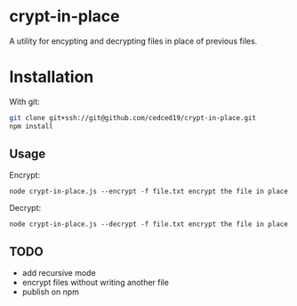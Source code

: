 # crypt-in-place

A utility for encypting and decrypting files in place of previous files.

# Installation

With git:
```bash
git clone git+ssh://git@github.com/cedced19/crypt-in-place.git
npm install
```

## Usage

Encrypt:
```
node crypt-in-place.js --encrypt -f file.txt encrypt the file in place
```
Decrypt:
```
node crypt-in-place.js --decrypt -f file.txt encrypt the file in place
```

## TODO
 * add recursive mode
 * encrypt files without writing another file
 * publish on npm
